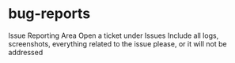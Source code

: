# bug-reports
Issue Reporting Area
Open a ticket under Issues
Include all logs, screenshots, everything related to the issue please, or it will not be addressed
